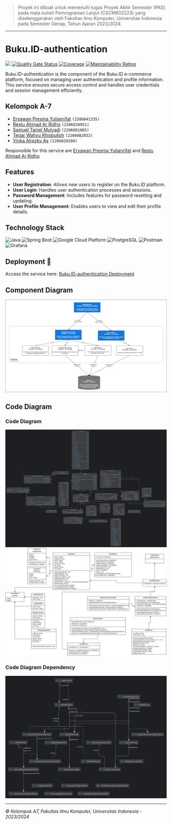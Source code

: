 > Proyek ini dibuat untuk memenuhi tugas Proyek Akhir Semester (PAS)
> pada mata kuliah Pemrograman Lanjut (CSCM602223) yang
> diselenggarakan oleh Fakultas Ilmu Komputer, Universitas Indonesia
> pada Semester Genap, Tahun Ajaran 2023/2024.

--------------------------------------------------------------------------------------------
# Buku.ID-authentication

[![](https://github.com/TK-Advance-Programming-A7/Buku.ID-authentication/actions/workflows/ci-cd.yml/badge.svg)](https://github.com/TK-Advance-Programming-A7/Buku.ID-authentication/actions/workflows/ci-cd.yml)
[![Quality Gate Status](https://sonarcloud.io/api/project_badges/measure?project=tk-a7-adpro_authentication&metric=alert_status)](https://sonarcloud.io/summary/new_code?id=tk-a7-adpro_authentication)
[![Coverage](https://sonarcloud.io/api/project_badges/measure?project=tk-a7-adpro_authentication&metric=coverage)](https://sonarcloud.io/summary/new_code?id=tk-a7-adpro_authentication)
[![Maintainability Rating](https://sonarcloud.io/api/project_badges/measure?project=tk-a7-adpro_authentication&metric=sqale_rating)](https://sonarcloud.io/summary/new_code?id=tk-a7-adpro_authentication)

Buku.ID-authentication is the component of the Buku.ID e-commerce platform, focused on managing user authentication and profile information. This service ensures secure access control and handles user credentials and session management efficiently.

## Kelompok A-7

-  [Eryawan Presma Yulianrifat](https://github.com/eryawww) `(2206041335)`<br>
-  [Restu Ahmad Ar Ridho](https://github.com/restuaar) `(2206028951)`<br>
-  [Samuel Taniel Mulyadi](https://github.com/SamuelTanielM) `(2206081805)`<br>
-  [Tegar Wahyu Khisbulloh](https://github.com/tegar-wahyu) `(2206082032)`<br>
-  [Vinka Alrezky As](https://github.com/vinkakniv) `(2206820200)`<br>

Responsible for this service are [Eryawan Presma Yulianrifat](https://github.com/eryawww) and [Restu Ahmad Ar Ridho](https://github.com/restuaar)

## Features

- **User Registration**: Allows new users to register on the Buku.ID platform.
- **User Login**: Handles user authentication processes and sessions.
- **Password Management**: Includes features for password resetting and updating.
- **User Profile Management**: Enables users to view and edit their profile details.

## Technology Stack

![Java](https://img.shields.io/badge/Java-F89820?style=for-the-badge&logo=java&logoColor=white)
![Spring Boot](https://img.shields.io/badge/Spring_Boot-6DB33F?style=for-the-badge&logo=spring-boot&logoColor=white)
![Google Cloud Platform](https://img.shields.io/badge/Google_Cloud_Platform-4285F4?style=for-the-badge&logo=google-cloud&logoColor=white)
![PostgreSQL](https://img.shields.io/badge/PostgreSQL-336791?style=for-the-badge&logo=postgresql&logoColor=white)
![Postman](https://img.shields.io/badge/Postman-FF6C37?style=for-the-badge&logo=Postman&logoColor=white)
![Grafana](https://img.shields.io/badge/Grafana-F46800?style=for-the-badge&logo=grafana&logoColor=white)

## Deployment 🚀

Access the service here: [Buku.ID-authentication Deployment](http://34.105.33.26)

## Component Diagram
![](src/main/resources/static/images/component-diagram.drawio.png)
## Code Diagram
### Code Diagram
![](src/main/resources/static/images/auth-method-code-diagram.png)
![](src/main/resources/static/images/code-diagram-auth.png)
### Code Diagram Dependency
![](src/main/resources/static/images/authentication.png)


--------------------------------------------------------------------------------------------
*© Kelompok A7, Fakultas Ilmu Komputer, Universitas Indonesia - 2023/2024*
